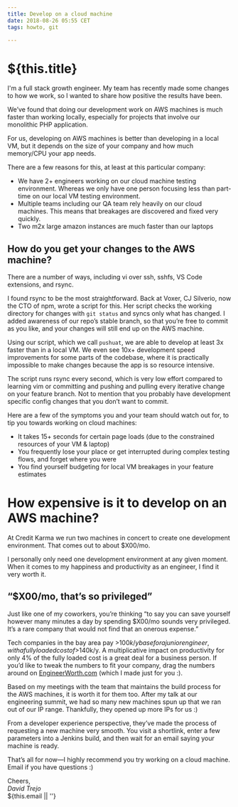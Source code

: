 ```yaml
---
title: Develop on a cloud machine
date: 2018-08-26 05:55 CET
tags: howto, git

---
```

# ${this.title}

I'm a full stack growth engineer. My team has recently made some changes to how we work, so I wanted to share how positive the results have been.

We’ve found that doing our development work on AWS machines is much faster than working locally, especially for projects that involve our monolithic PHP application.

For us, developing on AWS machines is better than developing in a local VM, but it depends on the size of your company and how much memory/CPU your app needs.

There are a few reasons for this, at least at this particular company:

- We have 2+ engineers working on our cloud machine testing environment. Whereas we only have one person focusing less than part-time on our local VM testing environment.
- Multiple teams including our QA team rely heavily on our cloud machines. This means that breakages are discovered and fixed very quickly.
- Two m2x large amazon instances are much faster than our laptops

## How do you get your changes to the AWS machine?

There are a number of ways, including vi over ssh, sshfs, VS Code extensions, and rsync.

I found rsync to be the most straightforward. Back at Voxer, CJ Silverio, now the CTO of npm, wrote a script for this. Her script checks the working directory for changes with `git status` and syncs only what has changed. I added awareness of our repo’s stable branch, so that you’re free to commit as you like, and your changes will still  end up on the AWS machine.

Using our script, which we call `pushuat`, we are able to develop at least 3x faster than in a local VM. We even see 10x+ development speed improvements for some parts of the codebase, where it is practically impossible to make changes because the app is so resource intensive.

The script runs rsync every second, which is very low effort compared to learning vim or committing and pushing and pulling every iterative change on your feature branch. Not to mention that you probably have development specific config changes that you don’t want to commit.

Here are a few of the symptoms you and your team should watch out for, to tip you towards working on cloud machines:

- It takes 15+ seconds for certain page loads (due to the constrained resources of your VM & laptop)
- You frequently lose your place or get interrupted during complex testing flows, and forget where you were
- You find yourself budgeting for local VM breakages in your feature estimates

# How expensive is it to develop on an AWS machine?
At Credit Karma we run two machines in concert to create one development environment. That comes out to about $X00/mo. 

I personally only need one development environment at any given moment. When it comes to my happiness and productivity as an engineer, I find it very worth it.

## “$X00/mo, that’s so privileged”

Just like one of my coworkers, you’re thinking “to say you can save yourself however many minutes a day by spending $X00/mo sounds very privileged. It’s a rare company that would not find that an onerous expense.”

Tech companies in the bay area pay >$100k/y base for a junior engineer, with a fully loaded cost of >$140k/y. A multiplicative impact on productivity for only 4% of the fully loaded cost is a great deal for a business person. If you’d like to tweak the numbers to fit your company, drag the numbers around on [EngineerWorth.com](https://engineerworth.com) (which I made just for you :).

Based on my meetings with the team that maintains the build process for the AWS machines, it is worth it for them too. After my talk at our engineering summit, we had so many new machines spun up that we ran out of our IP range. Thankfully, they opened up more IPs for us :)

From a developer experience perspective, they’ve made the process of requesting a new machine very smooth. You visit a shortlink, enter a few parameters into a Jenkins build, and then wait for an email saying your machine is ready.

That’s all for now—I highly recommend you try working on a cloud machine. Email if you have questions :)

Cheers,  
_David Trejo_  
${this.email || ''}
